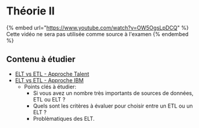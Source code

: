 # Théorie II

{% embed url="https://www.youtube.com/watch?v=OW5OgsLpDCQ" %}
Cette vidéo ne sera pas utilisée comme source à l'examen
{% endembed %}



## Contenu à étudier

* [ELT vs ETL - Approche Talent](https://www.talend.com/fr/resources/elt-vs-etl/)
* [ELT vs ETL - Approche IBM](https://www.ibm.com/topics/etl?utm_medium=OSocial\&utm_source=Youtube\&utm_content=SOFWW\&utm_id=YTEndCard-101-ETL-Product-Page-ETL)
  * Points clés à étudier:
    * Si vous avez un nombre très importants de sources de données, ETL ou ELT ?
    * Quels sont les critères à évaluer pour choisir entre un ETL ou un ELT ?
    * Problèmatiques des ELT.

